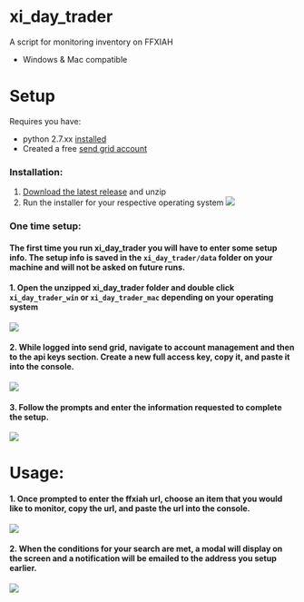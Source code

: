 # xi_day_trader
A script for monitoring inventory on FFXIAH
- Windows & Mac compatible

# Setup
Requires you have: 
- python 2.7.xx [installed](https://www.python.org/downloads/release/python-2716/)
- Created a free [send grid account](https://signup.sendgrid.com/)

### Installation:
1. [Download the latest release](https://github.com/graulr/xi_day_trader/releases) and unzip
2. Run the installer for your respective operating system
![](https://i.imgur.com/uvHQdTl.gif)

### One time setup:

#### The first time you run xi_day_trader you will have to enter some setup info.  The setup info is saved in the `xi_day_trader/data` folder on your machine and will not be asked on future runs.

#### 1. Open the unzipped xi_day_trader folder and double click `xi_day_trader_win` or `xi_day_trader_mac` depending on your operating system
![](http://g.recordit.co/AqOwMIky9S.gif)

#### 2. While logged into send grid, navigate to account management and then to the api keys section.  Create a new full access key, copy it, and paste it into the console.
![](https://i.imgur.com/nugO3BD.gif)

#### 3. Follow the prompts and enter the information requested to complete the setup.
![](https://i.imgur.com/WrP9HsZ.gif)

# Usage:

#### 1. Once prompted to enter the ffxiah url, choose an item that you would like to monitor, copy the url, and paste the url into the console.
![](https://i.imgur.com/pYREYJI.gif)

#### 2. When the conditions for your search are met, a modal will display on the screen and a notification will be emailed to the address you setup earlier.
![](https://i.imgur.com/Ipq9kiE.gif)
